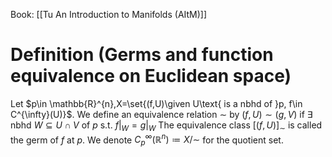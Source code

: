 Book: [[Tu An Introduction to Manifolds (AItM)]]
# Definition (Germs and function equivalence on Euclidean space)
Let $p\in \mathbb{R}^{n},X=\set{(f,U)\given U\text{ is  a nbhd of }p, f\in C^{\infty}(U)}$.
We define an equivalence relation $\sim$ by $(f,U)\sim(g,V)$ if $\exists$ nbhd $W\subseteq U\cap V$ of $p$ s.t. $f|_{W}=g|_{W}$
The equivalence class $[(f,U)]_{\sim}$ is called the germ of $f$ at $p$.
We denote $C_{p}^{\infty}(\mathbb{R}^{n})\coloneqq X/\sim$ for the quotient set.